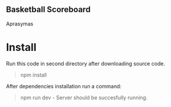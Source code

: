 ## Basketball Scoreboard

Aprasymas

# Install

Run this code in second directory after downloading source code.

> npm install

After dependencies installation run a command:

> npm run dev - Server should be succesfully running.
